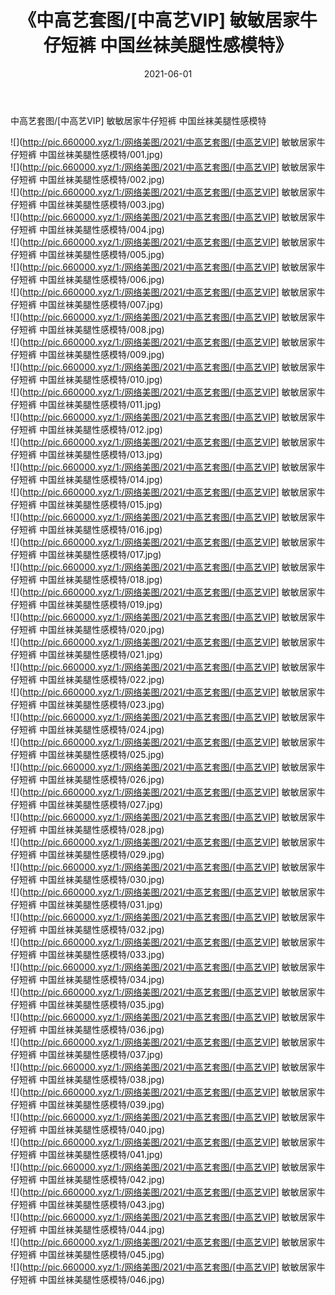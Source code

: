 ﻿---
layout: post
title:  《中高艺套图/[中高艺VIP] 敏敏居家牛仔短裤 中国丝袜美腿性感模特》
date:   2021-06-01
img: http://pic.660000.xyz/1:/网络美图/2021/中高艺套图/[中高艺VIP] 敏敏居家牛仔短裤 中国丝袜美腿性感模特/000.jpg
categories: [美女, 清纯, 唯美]
---

中高艺套图/[中高艺VIP] 敏敏居家牛仔短裤 中国丝袜美腿性感模特

 ![](http://pic.660000.xyz/1:/网络美图/2021/中高艺套图/[中高艺VIP] 敏敏居家牛仔短裤 中国丝袜美腿性感模特/001.jpg) <br>![](http://pic.660000.xyz/1:/网络美图/2021/中高艺套图/[中高艺VIP] 敏敏居家牛仔短裤 中国丝袜美腿性感模特/002.jpg) <br>![](http://pic.660000.xyz/1:/网络美图/2021/中高艺套图/[中高艺VIP] 敏敏居家牛仔短裤 中国丝袜美腿性感模特/003.jpg) <br>![](http://pic.660000.xyz/1:/网络美图/2021/中高艺套图/[中高艺VIP] 敏敏居家牛仔短裤 中国丝袜美腿性感模特/004.jpg) <br>![](http://pic.660000.xyz/1:/网络美图/2021/中高艺套图/[中高艺VIP] 敏敏居家牛仔短裤 中国丝袜美腿性感模特/005.jpg) <br>![](http://pic.660000.xyz/1:/网络美图/2021/中高艺套图/[中高艺VIP] 敏敏居家牛仔短裤 中国丝袜美腿性感模特/006.jpg) <br>![](http://pic.660000.xyz/1:/网络美图/2021/中高艺套图/[中高艺VIP] 敏敏居家牛仔短裤 中国丝袜美腿性感模特/007.jpg) <br>![](http://pic.660000.xyz/1:/网络美图/2021/中高艺套图/[中高艺VIP] 敏敏居家牛仔短裤 中国丝袜美腿性感模特/008.jpg) <br>![](http://pic.660000.xyz/1:/网络美图/2021/中高艺套图/[中高艺VIP] 敏敏居家牛仔短裤 中国丝袜美腿性感模特/009.jpg) <br>![](http://pic.660000.xyz/1:/网络美图/2021/中高艺套图/[中高艺VIP] 敏敏居家牛仔短裤 中国丝袜美腿性感模特/010.jpg) <br>![](http://pic.660000.xyz/1:/网络美图/2021/中高艺套图/[中高艺VIP] 敏敏居家牛仔短裤 中国丝袜美腿性感模特/011.jpg) <br>![](http://pic.660000.xyz/1:/网络美图/2021/中高艺套图/[中高艺VIP] 敏敏居家牛仔短裤 中国丝袜美腿性感模特/012.jpg) <br>![](http://pic.660000.xyz/1:/网络美图/2021/中高艺套图/[中高艺VIP] 敏敏居家牛仔短裤 中国丝袜美腿性感模特/013.jpg) <br>![](http://pic.660000.xyz/1:/网络美图/2021/中高艺套图/[中高艺VIP] 敏敏居家牛仔短裤 中国丝袜美腿性感模特/014.jpg) <br>![](http://pic.660000.xyz/1:/网络美图/2021/中高艺套图/[中高艺VIP] 敏敏居家牛仔短裤 中国丝袜美腿性感模特/015.jpg) <br>![](http://pic.660000.xyz/1:/网络美图/2021/中高艺套图/[中高艺VIP] 敏敏居家牛仔短裤 中国丝袜美腿性感模特/016.jpg) <br>![](http://pic.660000.xyz/1:/网络美图/2021/中高艺套图/[中高艺VIP] 敏敏居家牛仔短裤 中国丝袜美腿性感模特/017.jpg) <br>![](http://pic.660000.xyz/1:/网络美图/2021/中高艺套图/[中高艺VIP] 敏敏居家牛仔短裤 中国丝袜美腿性感模特/018.jpg) <br>![](http://pic.660000.xyz/1:/网络美图/2021/中高艺套图/[中高艺VIP] 敏敏居家牛仔短裤 中国丝袜美腿性感模特/019.jpg) <br>![](http://pic.660000.xyz/1:/网络美图/2021/中高艺套图/[中高艺VIP] 敏敏居家牛仔短裤 中国丝袜美腿性感模特/020.jpg) <br>![](http://pic.660000.xyz/1:/网络美图/2021/中高艺套图/[中高艺VIP] 敏敏居家牛仔短裤 中国丝袜美腿性感模特/021.jpg) <br>![](http://pic.660000.xyz/1:/网络美图/2021/中高艺套图/[中高艺VIP] 敏敏居家牛仔短裤 中国丝袜美腿性感模特/022.jpg) <br>![](http://pic.660000.xyz/1:/网络美图/2021/中高艺套图/[中高艺VIP] 敏敏居家牛仔短裤 中国丝袜美腿性感模特/023.jpg) <br>![](http://pic.660000.xyz/1:/网络美图/2021/中高艺套图/[中高艺VIP] 敏敏居家牛仔短裤 中国丝袜美腿性感模特/024.jpg) <br>![](http://pic.660000.xyz/1:/网络美图/2021/中高艺套图/[中高艺VIP] 敏敏居家牛仔短裤 中国丝袜美腿性感模特/025.jpg) <br>![](http://pic.660000.xyz/1:/网络美图/2021/中高艺套图/[中高艺VIP] 敏敏居家牛仔短裤 中国丝袜美腿性感模特/026.jpg) <br>![](http://pic.660000.xyz/1:/网络美图/2021/中高艺套图/[中高艺VIP] 敏敏居家牛仔短裤 中国丝袜美腿性感模特/027.jpg) <br>![](http://pic.660000.xyz/1:/网络美图/2021/中高艺套图/[中高艺VIP] 敏敏居家牛仔短裤 中国丝袜美腿性感模特/028.jpg) <br>![](http://pic.660000.xyz/1:/网络美图/2021/中高艺套图/[中高艺VIP] 敏敏居家牛仔短裤 中国丝袜美腿性感模特/029.jpg) <br>![](http://pic.660000.xyz/1:/网络美图/2021/中高艺套图/[中高艺VIP] 敏敏居家牛仔短裤 中国丝袜美腿性感模特/030.jpg) <br>![](http://pic.660000.xyz/1:/网络美图/2021/中高艺套图/[中高艺VIP] 敏敏居家牛仔短裤 中国丝袜美腿性感模特/031.jpg) <br>![](http://pic.660000.xyz/1:/网络美图/2021/中高艺套图/[中高艺VIP] 敏敏居家牛仔短裤 中国丝袜美腿性感模特/032.jpg) <br>![](http://pic.660000.xyz/1:/网络美图/2021/中高艺套图/[中高艺VIP] 敏敏居家牛仔短裤 中国丝袜美腿性感模特/033.jpg) <br>![](http://pic.660000.xyz/1:/网络美图/2021/中高艺套图/[中高艺VIP] 敏敏居家牛仔短裤 中国丝袜美腿性感模特/034.jpg) <br>![](http://pic.660000.xyz/1:/网络美图/2021/中高艺套图/[中高艺VIP] 敏敏居家牛仔短裤 中国丝袜美腿性感模特/035.jpg) <br>![](http://pic.660000.xyz/1:/网络美图/2021/中高艺套图/[中高艺VIP] 敏敏居家牛仔短裤 中国丝袜美腿性感模特/036.jpg) <br>![](http://pic.660000.xyz/1:/网络美图/2021/中高艺套图/[中高艺VIP] 敏敏居家牛仔短裤 中国丝袜美腿性感模特/037.jpg) <br>![](http://pic.660000.xyz/1:/网络美图/2021/中高艺套图/[中高艺VIP] 敏敏居家牛仔短裤 中国丝袜美腿性感模特/038.jpg) <br>![](http://pic.660000.xyz/1:/网络美图/2021/中高艺套图/[中高艺VIP] 敏敏居家牛仔短裤 中国丝袜美腿性感模特/039.jpg) <br>![](http://pic.660000.xyz/1:/网络美图/2021/中高艺套图/[中高艺VIP] 敏敏居家牛仔短裤 中国丝袜美腿性感模特/040.jpg) <br>![](http://pic.660000.xyz/1:/网络美图/2021/中高艺套图/[中高艺VIP] 敏敏居家牛仔短裤 中国丝袜美腿性感模特/041.jpg) <br>![](http://pic.660000.xyz/1:/网络美图/2021/中高艺套图/[中高艺VIP] 敏敏居家牛仔短裤 中国丝袜美腿性感模特/042.jpg) <br>![](http://pic.660000.xyz/1:/网络美图/2021/中高艺套图/[中高艺VIP] 敏敏居家牛仔短裤 中国丝袜美腿性感模特/043.jpg) <br>![](http://pic.660000.xyz/1:/网络美图/2021/中高艺套图/[中高艺VIP] 敏敏居家牛仔短裤 中国丝袜美腿性感模特/044.jpg) <br>![](http://pic.660000.xyz/1:/网络美图/2021/中高艺套图/[中高艺VIP] 敏敏居家牛仔短裤 中国丝袜美腿性感模特/045.jpg) <br>![](http://pic.660000.xyz/1:/网络美图/2021/中高艺套图/[中高艺VIP] 敏敏居家牛仔短裤 中国丝袜美腿性感模特/046.jpg) <br>